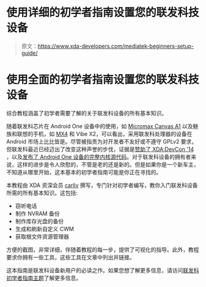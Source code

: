 # 使用详细的初学者指南设置您的联发科技设备

> 原文：<https://www.xda-developers.com/mediatek-beginners-setup-guide/>

# 使用全面的初学者指南设置您的联发科技设备

综合教程涵盖了初学者需要了解的关于联发科设备的所有基本知识。

随着联发科芯片在 Android One 设备中的使用，如 [Micromax Canvas A1](http://forum.xda-developers.com/canvas-a1) 以及魅族和联想的手机，如 [MX4](http://forum.xda-developers.com/meizu-mx) 和 Vibe X2，可以看出，采用联发科处理器的设备在 Android 市场上比比皆是。尽管被指责为对开发者不友好或不遵守 GPLv2 要求，但联发科最近已经迈出了改变这种声誉的步伐，证据是[赞助了 XDA:DevCon '14](http://www.xda-developers.com/android/mediatek-developer-community-xdadevcon-14-sponsor/) ，以及[发布了 Android One 设备的完整内核源代码](http://www.xda-developers.com/android/mediatek-android-one-source/)。对于联发科设备的拥有者来说，这样的进步是令人欣慰的，不管是老的还是新的。但是如果你是一个新车主，不知道从哪里开始，这本基本的初学者指南可能是你正在寻找的。

本教程由 XDA 资深会员 [carliv](http://forum.xda-developers.com/member.php?u=5186178) 撰写，专门针对初学者编写，教你入门联发科设备所需的所有基本知识。这包括:

*   窃听电话
*   制作 NVRAM 备份
*   制作库存光盘的备份
*   生成和刷新自定义 CWM
*   获取根文件资源管理器

方便的截图，非常详细，伴随着教程的每一步，提供了可视化的指导。此外，教程要求你拥有一些工具，这些工具在文章中列出并链接。

这本指南是联发科设备新用户的必读之作。如果您想了解更多信息，请访问[联发科初学者指南主题](http://forum.xda-developers.com/showthread.php?t=2648309)了解更多信息。